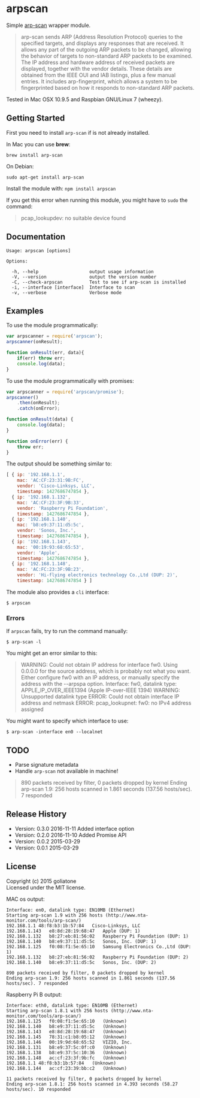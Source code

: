 # arpscan

Simple [arp-scan][arp-scan] wrapper module.

>arp-scan sends ARP (Address Resolution Protocol) queries to the specified targets, and displays any responses that are received. It allows any part of the outgoing ARP packets to be changed, allowing the behavior of targets to non-standard ARP packets to be examined. The IP address and hardware address of received packets are displayed, together with the vendor details. These details are obtained from the IEEE OUI and IAB listings, plus a few manual entries. It includes arp-fingerprint, which allows a system to be fingerprinted based on how it responds to non-standard ARP packets.

[arp-scan]: http://linux.die.net/man/1/arp-scan

Tested in Mac OSX 10.9.5 and Raspbian GNU/Linux 7 (wheezy).

## Getting Started
First you need to install `arp-scan` if is not already installed.

In Mac you can use **brew**:
```
brew install arp-scan
```

On Debian:
```
sudo apt-get install arp-scan
```

Install the module with: `npm install arpscan`

If you get this error when running this module, you might have to `sudo` the command:
>pcap_lookupdev: no suitable device found


## Documentation

```
Usage: arpscan [options]

Options:

  -h, --help                   output usage information
  -V, --version                output the version number
  -C, --check-arpscan          Test to see if arp-scan is installed
  -i, --interface [interface]  Interface to scan
  -v, --verbose                Verbose mode

```


## Examples

To use the module programmatically:

```javascript
var arpscanner = require('arpscan');
arpscanner(onResult);

function onResult(err, data){
    if(err) throw err;
    console.log(data);
}
```

To use the module programmatically with promises:
```javascript
var arpscanner = require('arpscan/promise');
arpscanner()
    .then(onResult);
    .catch(onError);

function onResult(data) {
    console.log(data);
}

function onError(err) {
    throw err;
}
```


The output should be something similar to:

```javascript
[ { ip: '192.168.1.1',
    mac: 'AC:CF:23:31:9B:FC',
    vendor: 'Cisco-Linksys, LLC',
    timestamp: 1427686747854 },
  { ip: '192.168.1.132',
    mac: 'AC:CF:23:3F:9B:33',
    vendor: 'Raspberry Pi Foundation',
    timestamp: 1427686747854 },
  { ip: '192.168.1.140',
    mac: 'b8:e9:37:11:d5:5c',
    vendor: 'Sonos, Inc.',
    timestamp: 1427686747854 },
  { ip: '192.168.1.143',
    mac: '00:19:93:68:65:53',
    vendor: 'Apple',
    timestamp: 1427686747854 },
  { ip: '192.168.1.148',
    mac: 'AC:FC:23:3F:9B:23',
    vendor: 'Hi-flying electronics technology Co.,Ltd (DUP: 2)',
    timestamp: 1427686747854 } ]
```

The module also provides a `cli` interface:
```
$ arpscan
```

### Errors

If `arpscan` fails, try to run the command manually:
```
$ arp-scan -l
```
You might get an error similar to this:

>WARNING: Could not obtain IP address for interface fw0. Using 0.0.0.0 for
the source address, which is probably not what you want.
Either configure fw0 with an IP address, or manually specify the address
with the --arpspa option.
Interface: fw0, datalink type: APPLE_IP_OVER_IEEE1394 (Apple IP-over-IEEE 1394)
WARNING: Unsupported datalink type
ERROR: Could not obtain interface IP address and netmask
ERROR: pcap_lookupnet: fw0: no IPv4 address assigned

You might want to specify which interface to use:
```
$ arp-scan -interface en0 --localnet
```

## TODO
- Parse signature metadata
- Handle `arp-scan` not available in machine!


>890 packets received by filter, 0 packets dropped by kernel
Ending arp-scan 1.9: 256 hosts scanned in 1.861 seconds (137.56 hosts/sec). 7 responded

## Release History
- Version: 0.3.0 2016-11-11 Added interface option
- Version: 0.2.0 2016-11-10 Added Promise API
- Version: 0.0.2 2015-03-29
- Version: 0.0.1 2015-03-29

## License
Copyright (c) 2015 goliatone  
Licensed under the MIT license.



MAC os output:
```
Interface: en0, datalink type: EN10MB (Ethernet)
Starting arp-scan 1.9 with 256 hosts (http://www.nta-monitor.com/tools/arp-scan/)
192.168.1.1 48:f8:b3:1b:57:84   Cisco-Linksys, LLC
192.168.1.143   e8:8d:28:19:68:47   Apple (DUP: 1)
192.168.1.132   b8:27:eb:81:56:02   Raspberry Pi Foundation (DUP: 1)
192.168.1.140   b8:e9:37:11:d5:5c   Sonos, Inc. (DUP: 1)
192.168.1.125   f0:08:f1:5e:65:10   Samsung Electronics Co.,Ltd (DUP: 1)
192.168.1.132   b8:27:eb:81:56:02   Raspberry Pi Foundation (DUP: 2)
192.168.1.140   b8:e9:37:11:d5:5c   Sonos, Inc. (DUP: 2)

890 packets received by filter, 0 packets dropped by kernel
Ending arp-scan 1.9: 256 hosts scanned in 1.861 seconds (137.56 hosts/sec). 7 responded
```

Raspberry Pi B output:
```
Interface: eth0, datalink type: EN10MB (Ethernet)
Starting arp-scan 1.8.1 with 256 hosts (http://www.nta-monitor.com/tools/arp-scan/)
192.168.1.125   f0:08:f1:5e:65:10   (Unknown)
192.168.1.140   b8:e9:37:11:d5:5c   (Unknown)
192.168.1.143   e8:8d:28:19:68:47   (Unknown)
192.168.1.145   78:31:c1:b8:05:12   (Unknown)
192.168.1.146   00:19:9d:68:65:52   VIZIO, Inc.
192.168.1.131   b8:e9:37:5c:0f:c0   (Unknown)
192.168.1.138   b8:e9:37:5c:10:36   (Unknown)
192.168.1.148   ac:cf:23:3f:9b:fc   (Unknown)
192.168.1.1 48:f8:b3:1b:57:84   (Unknown)
192.168.1.144   ac:cf:23:39:bb:c2   (Unknown)

11 packets received by filter, 0 packets dropped by kernel
Ending arp-scan 1.8.1: 256 hosts scanned in 4.393 seconds (58.27 hosts/sec). 10 responded
```
